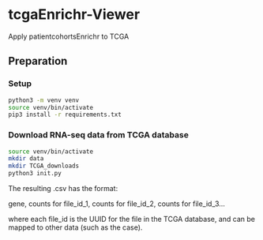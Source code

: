 # tcgaEnrichr-Viewer

Apply patientcohortsEnrichr to TCGA

## Preparation

### Setup

```bash
python3 -m venv venv
source venv/bin/activate
pip3 install -r requirements.txt
```

### Download RNA-seq data from TCGA database

```bash
source venv/bin/activate
mkdir data
mkdir TCGA_downloads
python3 init.py
```

The resulting .csv has the format:

gene, counts for file_id_1, counts for file_id_2, counts for file_id_3...

where each file_id is the UUID for the file in the TCGA database, and
can be mapped to other data (such as the case).
